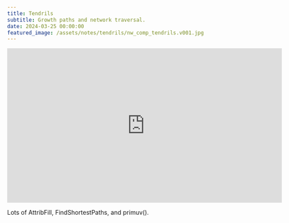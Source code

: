 ```yaml
---
title: Tendrils
subtitle: Growth paths and network traversal.
date: 2024-03-25 00:00:00
featured_image: /assets/notes/tendrils/nw_comp_tendrils.v001.jpg
---
```


<div class="content-wrap video-wrap">
	<div class="video">
		<iframe src="https://player.vimeo.com/video/1069775357?title=0&amp;byline=0&amp;portrait=0&amp;badge=0&amp;autopause=0&amp;player_id=0&amp;app_id=58479" width="640" height="360" frameborder="0" webkitallowfullscreen mozallowfullscreen allowfullscreen></iframe>
	</div>
</div>

 Lots of AttribFill, FindShortestPaths, and primuv().